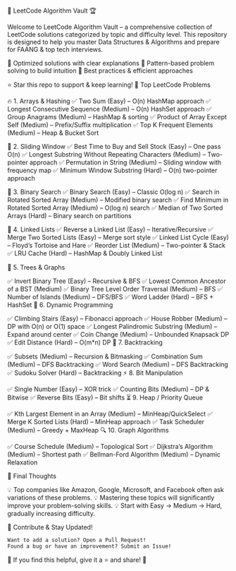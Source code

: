 🚀 LeetCode Algorithm Vault 🏆

Welcome to LeetCode Algorithm Vault – a comprehensive collection of LeetCode solutions categorized by topic and difficulty level. This repository is designed to help you master Data Structures & Algorithms and prepare for FAANG & top tech interviews.

🔹 Optimized solutions with clear explanations
🔹 Pattern-based problem solving to build intuition
🔹 Best practices & efficient approaches

⭐ Star this repo to support & keep learning!
📌 Top LeetCode Problems

🔥 1. Arrays & Hashing
✅ Two Sum (Easy) – O(n) HashMap approach
✅ Longest Consecutive Sequence (Medium) – O(n) HashSet approach
✅ Group Anagrams (Medium) – HashMap & sorting
✅ Product of Array Except Self (Medium) – Prefix/Suffix multiplication
✅ Top K Frequent Elements (Medium) – Heap & Bucket Sort

🌟 2. Sliding Window
✅ Best Time to Buy and Sell Stock (Easy) – One pass O(n)
✅ Longest Substring Without Repeating Characters (Medium) – Two-pointer approach
✅ Permutation in String (Medium) – Sliding window with frequency map
✅ Minimum Window Substring (Hard) – O(n) two-pointer approach

🚀 3. Binary Search
✅ Binary Search (Easy) – Classic O(log n)
✅ Search in Rotated Sorted Array (Medium) – Modified binary search
✅ Find Minimum in Rotated Sorted Array (Medium) – O(log n) search
✅ Median of Two Sorted Arrays (Hard) – Binary search on partitions

🔗 4. Linked Lists
✅ Reverse a Linked List (Easy) – Iterative/Recursive
✅ Merge Two Sorted Lists (Easy) – Merge sort style
✅ Linked List Cycle (Easy) – Floyd’s Tortoise and Hare
✅ Reorder List (Medium) – Two-pointer & Stack
✅ LRU Cache (Hard) – HashMap & Doubly Linked List

🌳 5. Trees & Graphs

✅ Invert Binary Tree (Easy) – Recursive & BFS
✅ Lowest Common Ancestor of a BST (Medium)
✅ Binary Tree Level Order Traversal (Medium) – BFS
✅ Number of Islands (Medium) – DFS/BFS
✅ Word Ladder (Hard) – BFS + HashSet
🎯 6. Dynamic Programming

✅ Climbing Stairs (Easy) – Fibonacci approach
✅ House Robber (Medium) – DP with O(n) or O(1) space
✅ Longest Palindromic Substring (Medium) – Expand around center
✅ Coin Change (Medium) – Unbounded Knapsack DP
✅ Edit Distance (Hard) – O(m*n) DP
🔢 7. Backtracking

✅ Subsets (Medium) – Recursion & Bitmasking
✅ Combination Sum (Medium) – DFS Backtracking
✅ Word Search (Medium) – DFS Backtracking
✅ Sudoku Solver (Hard) – Backtracking
⚡ 8. Bit Manipulation

✅ Single Number (Easy) – XOR trick
✅ Counting Bits (Medium) – DP & Bitwise
✅ Reverse Bits (Easy) – Bit shifts
⏳ 9. Heap / Priority Queue

✅ Kth Largest Element in an Array (Medium) – MinHeap/QuickSelect
✅ Merge K Sorted Lists (Hard) – MinHeap approach
✅ Task Scheduler (Medium) – Greedy + MaxHeap
🔍 10. Graph Algorithms

✅ Course Schedule (Medium) – Topological Sort
✅ Dijkstra’s Algorithm (Medium) – Shortest path
✅ Bellman-Ford Algorithm (Medium) – Dynamic Relaxation

📢 Final Thoughts

💡 Top companies like Amazon, Google, Microsoft, and Facebook often ask variations of these problems.
💡 Mastering these topics will significantly improve your problem-solving skills.
💡 Start with Easy → Medium → Hard, gradually increasing difficulty.

📌 Contribute & Stay Updated!

    Want to add a solution? Open a Pull Request!
    Found a bug or have an improvement? Submit an Issue!

🔹 If you find this helpful, give it a ⭐ and share! 🚀
